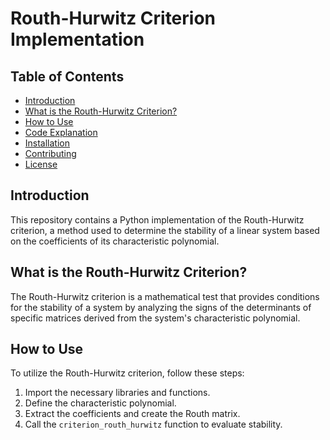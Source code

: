 # Routh-Hurwitz Criterion Implementation

## Table of Contents
- [Introduction](#introduction)
- [What is the Routh-Hurwitz Criterion?](#what-is-the-routh-hurwitz-criterion)
- [How to Use](#how-to-use)
- [Code Explanation](#code-explanation)
- [Installation](#installation)
- [Contributing](#contributing)
- [License](#license)

## Introduction
This repository contains a Python implementation of the Routh-Hurwitz criterion, a method used to determine the stability of a linear system based on the coefficients of its characteristic polynomial.

## What is the Routh-Hurwitz Criterion?
The Routh-Hurwitz criterion is a mathematical test that provides conditions for the stability of a system by analyzing the signs of the determinants of specific matrices derived from the system's characteristic polynomial.

## How to Use
To utilize the Routh-Hurwitz criterion, follow these steps:

1. Import the necessary libraries and functions.
2. Define the characteristic polynomial.
3. Extract the coefficients and create the Routh matrix.
4. Call the `criterion_routh_hurwitz` function to evaluate stability.
